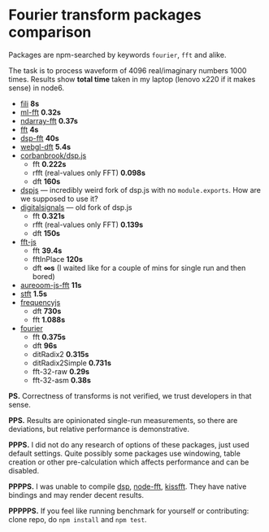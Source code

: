 # Fourier transform packages comparison

Packages are npm-searched by keywords `fourier`, `fft` and alike.

The task is to process waveform of 4096 real/imaginary numbers 1000 times. Results show **total time** taken in my laptop (lenovo x220 if it makes sense) in node6.

* [fili](https://www.npmjs.com/package/fili) __8s__
* [ml-fft](https://www.npmjs.com/package/ml-fft) __0.32s__
* [ndarray-fft](https://www.npmjs.com/package/ndarray-fft) __0.37s__
* [fft](https://www.npmjs.com/package/fft) __4s__
* [dsp-fft](https://www.npmjs.com/package/dsp-fft) __40s__
* [webgl-dft](https://github.com/dfcreative/gl-fourier) __5.4s__
* [corbanbrook/dsp.js](https://github.com/corbanbrook/dsp.js)
	* fft __0.222s__
	* rfft (real-values only FFT) __0.098s__
	* dft __160s__
* [dspjs](https://www.npmjs.com/package/dspjs) — incredibly weird fork of dsp.js with no `module.exports`. How are we supposed to use it?
* [digitalsignals](https://www.npmjs.com/package/digitalsignals) — old fork of dsp.js
	* fft __0.321s__
	* rfft (real-values only FFT) __0.139s__
	* dft __150s__
* [fft-js](https://npmjs.org/package/fft-js)
	* fft __39.4s__
	* fftInPlace __120s__
	* dft **∞s** (I waited like for a couple of mins for single run and then bored)
* [aureoom-js-fft](https://npmjs.org/package/aureoom-js-fft) __11s__
* [stft](https://npmjs.org/package/stft) __1.5s__
* [frequencyjs](https://npmjs.org/package/frequencyjs)
	* dft __730s__
	* fft __1.088s__
* [fourier](https://npmjs.org/package/fourier)
	* fft __0.375s__
	* dft __96s__
	* ditRadix2 __0.315s__
	* ditRadix2Simple __0.731s__
	* fft-32-raw __0.29s__
	* fft-32-asm __0.38s__

**PS.** Correctness of transforms is not verified, we trust developers in that sense.

**PPS.** Results are opinionated single-run measurements, so there are deviations, but relative performance is demonstrative.

**PPPS.** I did not do any research of options of these packages, just used default settings. Quite possibly some packages use windowing, table creation or other pre-calculation which affects performance and can be disabled.

**PPPPS.** I was unable to compile [dsp](https://npmjs.org/package/dsp), [node-fft](https://npmjs.org/package/fft), [kissfft](https://npmjs.org/package/kissfft). They have native bindings and may render decent results.

**PPPPPS.** If you feel like running benchmark for yourself or contributing: clone repo, do `npm install` and `npm test`.
